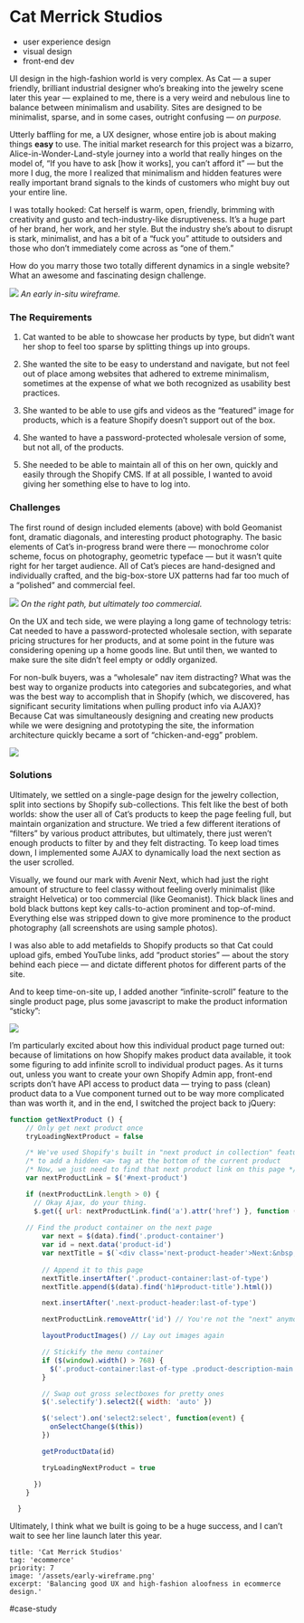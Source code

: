 # Cat Merrick Studios
* user experience design
* visual design
* front-end dev

UI design in the high-fashion world is very complex. As Cat — a super friendly, brilliant industrial designer who’s breaking into the jewelry scene later this year — explained to me, there is a very weird and nebulous line to balance between minimalism and usability. Sites are designed to be minimalist, sparse, and in some cases, outright confusing — *on purpose.*

Utterly baffling for me, a UX designer, whose entire job is about making things **easy** to use. The initial market research for this project was a bizarro, Alice-in-Wonder-Land-style journey into a world that really hinges on the model of, “If you have to ask [how it works], you can’t afford it” — but the more I dug, the more I realized that minimalism and hidden features were really important brand signals to the kinds of customers who might buy out your entire line.

I was totally hooked: Cat herself is warm, open, friendly, brimming with creativity and gusto and tech-industry-like disruptiveness. It’s a huge part of her brand, her work, and her style. But the industry she’s about to disrupt is stark, minimalist, and has a bit of a “fuck you” attitude to outsiders and those who don’t immediately come across as “one of them.”

How do you marry those two totally different dynamics in a single website? What an awesome and fascinating design challenge.

![](cat-merrick-studios/early-wireframe.png)
*An early in-situ wireframe.*

### The Requirements
1. Cat wanted to be able to showcase her products by type, but didn’t want her shop to feel too sparse by splitting things up into groups.

2. She wanted the site to be easy to understand and navigate, but not feel out of place among websites that adhered to extreme minimalism, sometimes at the expense of what we both recognized as usability best practices.

3. She wanted to be able to use gifs and videos as the “featured” image for products, which is a feature Shopify doesn’t support out of the box.

4. She wanted to have a password-protected wholesale version of some, but not all, of the products.

5. She needed to be able to maintain all of this on her own, quickly and easily through the Shopify CMS. If at all possible, I wanted to avoid giving her something else to have to log into.

### Challenges
The first round of design included elements (above) with bold Geomanist font, dramatic diagonals, and interesting product photography. The basic elements of Cat’s in-progress brand were there — monochrome color scheme, focus on photography, geometric typeface — but it wasn’t quite right for her target audience. All of Cat’s pieces are hand-designed and individually crafted, and the big-box-store UX patterns had far too much of a “polished” and commercial feel.

![](cat-merrick-studios/first-round.png)
*On the right path, but ultimately too commercial.*

On the UX and tech side, we were playing a long game of technology tetris: Cat needed to have a password-protected wholesale section, with separate pricing structures for her products, and at some point in the future was considering opening up a home goods line. But until then, we wanted to make sure the site didn’t feel empty or oddly organized. 

For non-bulk buyers, was a “wholesale” nav item distracting? What was the best way to organize products into categories and subcategories, and what was the best way to accomplish that in Shopify (which, we discovered, has significant security limitations when pulling product info via AJAX)? Because Cat was simultaneously designing and creating new products while we were designing and prototyping the site, the information architecture quickly became a sort of “chicken-and-egg” problem.

![](cat-merrick-studios/screenshot-2.png)

### Solutions
Ultimately, we settled on a single-page design for the jewelry collection, split into sections by Shopify sub-collections. This felt like the best of both worlds: show the user all of Cat’s products to keep the page feeling full, but maintain organization and structure. We tried a few different iterations of “filters” by various product attributes, but ultimately, there just weren’t enough products to filter by and they felt distracting. To keep load times down, I implemented some AJAX to dynamically load the next section as the user scrolled.

Visually, we found our mark with Avenir Next, which had just the right amount of structure to feel classy without feeling overly minimalist (like straight Helvetica) or too commercial (like Geomanist). Thick black lines and bold black buttons kept key calls-to-action prominent and top-of-mind. Everything else was stripped down to give more prominence to the product photography (all screenshots are using sample photos).

I was also able to add metafields to Shopify products so that Cat could upload gifs, embed YouTube links, add “product stories” — about the story behind each piece — and dictate different photos for different parts of the site.

And to keep time-on-site up, I added another “infinite-scroll” feature to the single product page, plus some javascript to make the product information “sticky”:


![](cat-merrick-studios/ezgif-3-541a428016.gif)

I’m particularly excited about how this individual product page turned out: because of limitations on how Shopify makes product data available, it took some figuring to add infinite scroll to individual product pages. As it turns out, unless you want to create your own Shopify Admin app, front-end scripts don’t have API access to product data — trying to pass (clean) product data to a Vue component turned out to be way more complicated than was worth it, and  in the end, I switched the project back to jQuery:

```js
function getNextProduct () {
    // Only get next product once
    tryLoadingNextProduct = false

	/* We've used Shopify's built in "next product in collection" feature
	/* to add a hidden <a> tag at the bottom of the current product
    /* Now, we just need to find that next product link on this page */
    var nextProductLink = $('#next-product')

    if (nextProductLink.length > 0) {
      // Okay Ajax, do your thing.
      $.get({ url: nextProductLink.find('a').attr('href') }, function (data) {
			
 	// Find the product container on the next page
        var next = $(data).find('.product-container')
        var id = next.data('product-id')
        var nextTitle = $(`<div class='next-product-header'>Next:&nbsp;</div>`)
		  
		// Append it to this page
        nextTitle.insertAfter('.product-container:last-of-type')
        nextTitle.append($(data).find('h1#product-title').html())

        next.insertAfter('.next-product-header:last-of-type')

        nextProductLink.removeAttr('id') // You're not the "next" anymore, link.

        layoutProductImages() // Lay out images again

        // Stickify the menu container
        if ($(window).width() > 768) {
          $('.product-container:last-of-type .product-description-main').stick_in_parent()
        }

        // Swap out gross selectboxes for pretty ones
        $('.selectify').select2({ width: 'auto' })

        $('select').on('select2:select', function(event) {
          onSelectChange($(this))
        })

        getProductData(id)

        tryLoadingNextProduct = true

      })
    }

  }
```

Ultimately, I think what we built is going to be a huge success, and I can’t wait to see her line launch later this year.

```front-matter
title: 'Cat Merrick Studios'
tag: 'ecommerce'
priority: 7
image: '/assets/early-wireframe.png'
excerpt: 'Balancing good UX and high-fashion aloofness in ecommerce design.'
```

#case-study